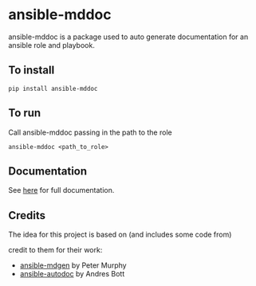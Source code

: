 # ansible-mddoc

ansible-mddoc is a package used to auto generate documentation for an ansible role and playbook. 

## To install
```
pip install ansible-mddoc
```


## To run

Call ansible-mddoc passing in the path to the role
```
ansible-mddoc <path_to_role>
```

## Documentation

See [here](./docs/index.md) for full documentation.

## Credits


The idea for this project is based on (and includes some code from)

credit to them for their work:
  * [ansible-mdgen](https://github.com/murphypetercl/ansible-mdgen) by Peter Murphy
  * [ansible-autodoc](https://github.com/AndresBott/ansible-autodoc) by Andres Bott
